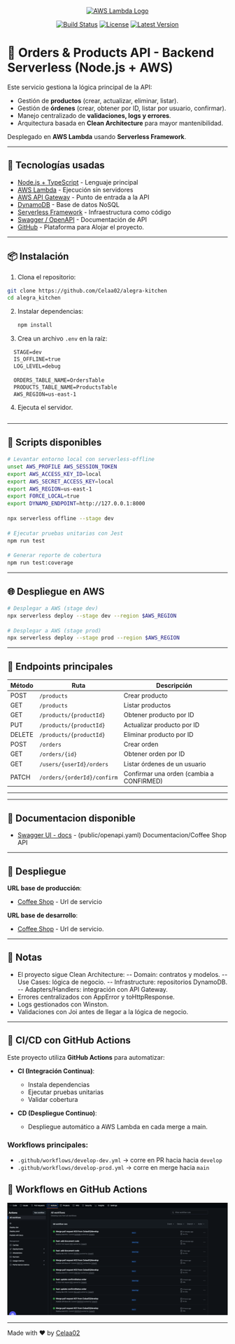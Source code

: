 <p align="center">
  <a href="https://aws.amazon.com/lambda/" target="_blank">
    <img src="https://upload.wikimedia.org/wikipedia/commons/5/5c/AWS_Lambda_logo.svg" width="200" alt="AWS Lambda Logo">
  </a>
</p>

<p align="center">
<a href="https://github.com/tuusuario/turepo/actions"><img src="https://github.com/tuusuario/turepo/workflows/tests/badge.svg" alt="Build Status"></a>
<a href="#"><img src="https://img.shields.io/github/license/tuusuario/turepo" alt="License"></a>
<a href="#"><img src="https://img.shields.io/github/v/release/tuusuario/turepo" alt="Latest Version"></a>
</p>

# 🛒 Orders & Products API - Backend Serverless (Node.js + AWS)

Este servicio gestiona la lógica principal de la API:

- Gestión de **productos** (crear, actualizar, eliminar, listar).
- Gestión de **órdenes** (crear, obtener por ID, listar por usuario, confirmar).
- Manejo centralizado de **validaciones, logs y errores**.
- Arquitectura basada en **Clean Architecture** para mayor mantenibilidad.

Desplegado en **AWS Lambda** usando **Serverless Framework**.

---

## 🚀 Tecnologías usadas

- [Node.js + TypeScript](https://nodejs.org/) - Lenguaje principal
- [AWS Lambda](https://aws.amazon.com/lambda/) - Ejecución sin servidores
- [AWS API Gateway](https://aws.amazon.com/api-gateway/) - Punto de entrada a la API
- [DynamoDB](https://aws.amazon.com/dynamodb/) - Base de datos NoSQL
- [Serverless Framework](https://www.serverless.com/) - Infraestructura como código
- [Swagger / OpenAPI](https://swagger.io/specification/) - Documentación de API
- [GitHub](https://github.com/) - Plataforma para Alojar el proyecto.

---

## 📦 Instalación

1. Clona el repositorio:

```bash
git clone https://github.com/Celaa02/alegra-kitchen
cd alegra_kitchen
```

2. Instalar dependencias:

   ```bash
   npm install
   ```

3. Crea un archivo `.env` en la raíz:

```env
  STAGE=dev
  IS_OFFLINE=true
  LOG_LEVEL=debug

  ORDERS_TABLE_NAME=OrdersTable
  PRODUCTS_TABLE_NAME=ProductsTable
  AWS_REGION=us-east-1
```

4. Ejecuta el servidor.

```npm run dev

```

---

## 🧪 Scripts disponibles

```bash
# Levantar entorno local con serverless-offline
unset AWS_PROFILE AWS_SESSION_TOKEN
export AWS_ACCESS_KEY_ID=local
export AWS_SECRET_ACCESS_KEY=local
export AWS_REGION=us-east-1
export FORCE_LOCAL=true
export DYNAMO_ENDPOINT=http://127.0.0.1:8000

npx serverless offline --stage dev

# Ejecutar pruebas unitarias con Jest
npm run test

# Generar reporte de cobertura
npm run test:coverage
```

---

## 🌐 Despliegue en AWS

```bash
# Desplegar a AWS (stage dev)
npx serverless deploy --stage dev --region $AWS_REGION

# Desplegar a AWS (stage prod)
npx serverless deploy --stage prod --region $AWS_REGION
```

---

## 🧾 Endpoints principales

| Método | Ruta                        | Descripción                              |
| ------ | --------------------------- | ---------------------------------------- |
| POST   | `/products`                 | Crear producto                           |
| GET    | `/products`                 | Listar productos                         |
| GET    | `/products/{productId}`     | Obtener producto por ID                  |
| PUT    | `/products/{productId}`     | Actualizar producto por ID               |
| DELETE | `/products/{productId}`     | Eliminar producto por ID                 |
| POST   | `/orders`                   | Crear orden                              |
| GET    | `/orders/{id}`              | Obtener orden por ID                     |
| GET    | `/users/{userId}/orders`    | Listar órdenes de un usuario             |
| PATCH  | `/orders/{orderId}/confirm` | Confirmar una orden (cambia a CONFIRMED) |

---

---

## 📑 Documentacion disponible

- [Swagger UI - docs](https://celaa02.github.io/service-api/#/) - (public/openapi.yaml) Documentacion/Coffee Shop API

---

## 🔗 Despliegue

**URL base de producción**:

- [Coffee Shop](https://50tebmulz5.execute-api.us-east-1.amazonaws.com/prod/orders/) - Url de servicio

**URL base de desarrollo**:

- [Coffee Shop](https://vl3dwdespl.execute-api.us-east-1.amazonaws.com/dev/orders/) - Url de servicio.

---

## 🧠 Notas

- El proyecto sigue Clean Architecture:
  -- Domain: contratos y modelos.
  -- Use Cases: lógica de negocio.
  -- Infrastructure: repositorios DynamoDB.
  -- Adapters/Handlers: integración con API Gateway.
- Errores centralizados con AppError y toHttpResponse.
- Logs gestionados con Winston.
- Validaciones con Joi antes de llegar a la lógica de negocio.

---

## 🚀 CI/CD con GitHub Actions

Este proyecto utiliza **GitHub Actions** para automatizar:

- **CI (Integración Continua)**:
  - Instala dependencias
  - Ejecutar pruebas unitarias
  - Validar cobertura

- **CD (Despliegue Continuo)**:
  - Despliegue automático a AWS Lambda en cada merge a main.

### Workflows principales:

- `.github/workflows/develop-dev.yml` → corre en PR hacia hacia `develop`
- `.github/workflows/develop-prod.yml` → corre en merge hacia `main`

## 📸 Workflows en GitHub Actions

![Workflows](docs/images/workflows.png)

---

Made with ❤️ by [Celaa02](https://github.com/Celaa02/service-api)
